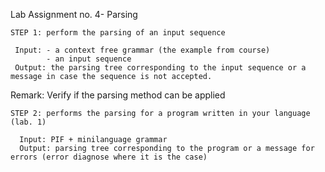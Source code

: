Lab Assignment no. 4-  Parsing

    STEP 1: perform the parsing of an input sequence

     Input: - a context free grammar (the example from course)
            - an input sequence
     Output: the parsing tree corresponding to the input sequence or a message in case the sequence is not accepted.

Remark: Verify if the parsing method can be applied

    STEP 2: performs the parsing for a program written in your language (lab. 1)

      Input: PIF + minilanguage grammar
      Output: parsing tree corresponding to the program or a message for errors (error diagnose where it is the case)
